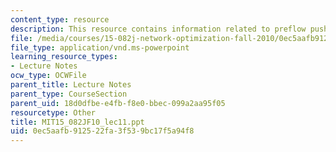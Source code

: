 ```yaml
---
content_type: resource
description: This resource contains information related to preflow push algorithms.
file: /media/courses/15-082j-network-optimization-fall-2010/0ec5aafb912522fa3f539bc17f5a94f8_MIT15_082JF10_lec11.ppt
file_type: application/vnd.ms-powerpoint
learning_resource_types:
- Lecture Notes
ocw_type: OCWFile
parent_title: Lecture Notes
parent_type: CourseSection
parent_uid: 18d0dfbe-e4fb-f8e0-bbec-099a2aa95f05
resourcetype: Other
title: MIT15_082JF10_lec11.ppt
uid: 0ec5aafb-9125-22fa-3f53-9bc17f5a94f8
---
```

